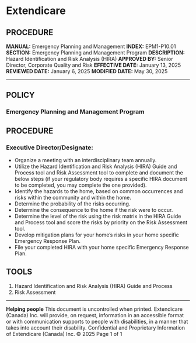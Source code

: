 # Extendicare

## PROCEDURE
**MANUAL:** Emergency Planning and Management
**INDEX:** EPM1-P10.01
**SECTION:** Emergency Planning and Management Program
**DESCRIPTION:** Hazard Identification and Risk Analysis (HIRA)
**APPROVED BY:** Senior Director, Corporate Quality and Risk
**EFFECTIVE DATE:** January 13, 2025
**REVIEWED DATE:** January 6, 2025
**MODIFIED DATE:** May 30, 2025

----

## POLICY
### Emergency Planning and Management Program

## PROCEDURE
### Executive Director/Designate:
- Organize a meeting with an interdisciplinary team annually.
- Utilize the Hazard Identification and Risk Analysis (HIRA) Guide and Process tool and Risk Assessment tool to complete and document the below steps (if your regulatory body requires a specific HIRA document to be completed, you may complete the one provided).
- Identify the hazards to the home, based on common occurrences and risks within the community and within the home.
- Determine the probability of the risks occurring.
- Determine the consequence to the home if the risk were to occur.
- Determine the level of the risk using the risk matrix in the HIRA Guide and Process tool and score the risks by priority on the Risk Assessment tool.
- Develop mitigation plans for your home’s risks in your home specific Emergency Response Plan.
- File your completed HIRA with your home specific Emergency Response Plan.

## TOOLS
1. Hazard Identification and Risk Analysis (HIRA) Guide and Process
2. Risk Assessment

----

**Helping people**
This document is uncontrolled when printed.
Extendicare (Canada) Inc. will provide, on request, information in an accessible format or with communication supports to people with disabilities, in a manner that takes into account their disability. Confidential and Proprietary Information of Extendicare (Canada) Inc. © 2025
Page 1 of 1
